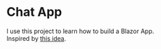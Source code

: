 # Chat App

I use this project to learn how to build a Blazor App.  
Inspired by [this idea](https://github.com/florinpop17/app-ideas/blob/master/Projects/3-Advanced/Chat-App.md).
